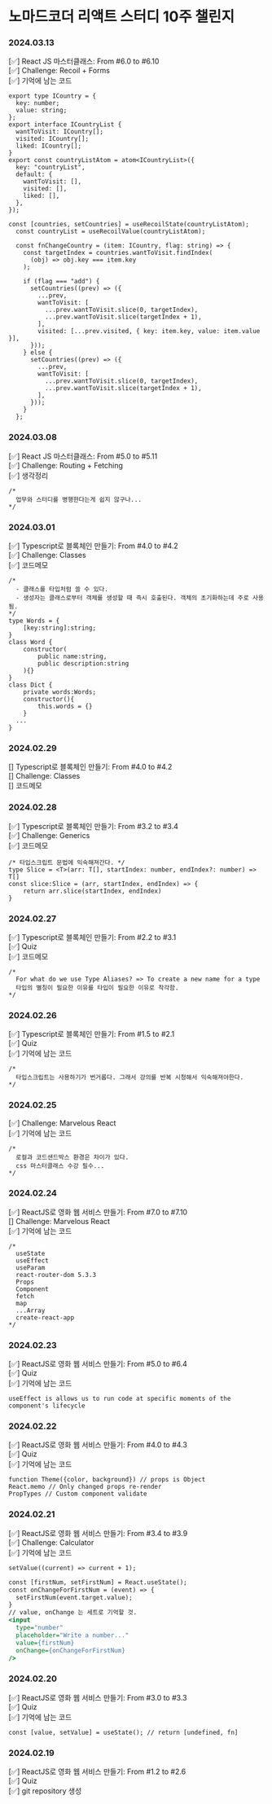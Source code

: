 # 노마드코더 리액트 스터디 10주 챌린지  

### 2024.03.13  
[✅] React JS 마스터클래스: From #6.0 to #6.10  
[✅] Challenge: Recoil + Forms  
[✅] 기억에 남는 코드  
```
export type ICountry = {
  key: number;
  value: string;
};
export interface ICountryList {
  wantToVisit: ICountry[];
  visited: ICountry[];
  liked: ICountry[];
}
export const countryListAtom = atom<ICountryList>({
  key: "countryList",
  default: {
    wantToVisit: [],
    visited: [],
    liked: [],
  },
});

const [countries, setCountries] = useRecoilState(countryListAtom);
  const countryList = useRecoilValue(countryListAtom);

  const fnChangeCountry = (item: ICountry, flag: string) => {
    const targetIndex = countries.wantToVisit.findIndex(
      (obj) => obj.key === item.key
    );

    if (flag === "add") {
      setCountries((prev) => ({
        ...prev,
        wantToVisit: [
          ...prev.wantToVisit.slice(0, targetIndex),
          ...prev.wantToVisit.slice(targetIndex + 1),
        ],
        visited: [...prev.visited, { key: item.key, value: item.value }],
      }));
    } else {
      setCountries((prev) => ({
        ...prev,
        wantToVisit: [
          ...prev.wantToVisit.slice(0, targetIndex),
          ...prev.wantToVisit.slice(targetIndex + 1),
        ],
      }));
    }
  };
```

### 2024.03.08  
[✅] React JS 마스터클래스: From #5.0 to #5.11  
[✅] Challenge: Routing + Fetching  
[✅] 생각정리  
```
/*
  업무와 스터디를 병행한다는게 쉽지 않구나...
*/
```

### 2024.03.01  
[✅] Typescript로 블록체인 만들기: From #4.0 to #4.2  
[✅] Challenge: Classes  
[✅] 코드메모  
```
/*
  - 클래스를 타입처럼 쓸 수 있다.
  - 생성자는 클래스로부터 객체를 생성할 때 즉시 호출된다. 객체의 초기화하는데 주로 사용됨.
*/
type Words = {
    [key:string]:string;
}
class Word {
    constructor(
        public name:string,
        public description:string
    ){}
}
class Dict {
    private words:Words;
    constructor(){
        this.words = {}
    }
  ...
}
``` 
### 2024.02.29  
[] Typescript로 블록체인 만들기: From #4.0 to #4.2  
[] Challenge: Classes  
[] 코드메모  

### 2024.02.28  
[✅] Typescript로 블록체인 만들기: From #3.2 to #3.4  
[✅] Challenge: Generics  
[✅] 코드메모  
```
/* 타입스크립트 문법에 익숙해져간다. */
type Slice = <T>(arr: T[], startIndex: number, endIndex?: number) => T[]
const slice:Slice = (arr, startIndex, endIndex) => {
    return arr.slice(startIndex, endIndex)
}
```
### 2024.02.27  
[✅] Typescript로 블록체인 만들기: From #2.2 to #3.1  
[✅] Quiz  
[✅] 코드메모  
```
/*
  For what do we use Type Aliases? => To create a new name for a type
  타입의 별칭이 필요한 이유를 타입이 필요한 이유로 착각함.
*/
```  

### 2024.02.26  
[✅] Typescript로 블록체인 만들기: From #1.5 to #2.1  
[✅] Quiz  
[✅] 기억에 남는 코드  
```
/*
  타입스크립트는 사용하기가 번거롭다. 그래서 강의를 반복 시청해서 익숙해져야한다.
*/
```  

### 2024.02.25   
[✅] Challenge: Marvelous React  
[✅] 기억에 남는 코드  
```
/*
  로컬과 코드샌드박스 환경은 차이가 있다.
  css 마스터클래스 수강 필수...
*/
```
  
### 2024.02.24  
[✅] ReactJS로 영화 웹 서비스 만들기: From #7.0 to #7.10  
[] Challenge: Marvelous React  
[✅] 기억에 남는 코드  
```
/*
  useState
  useEffect
  useParam
  react-router-dom 5.3.3
  Props
  Component
  fetch
  map
  ...Array
  create-react-app
*/
```

### 2024.02.23  
[✅] ReactJS로 영화 웹 서비스 만들기: From #5.0 to #6.4  
[✅] Quiz  
[✅] 기억에 남는 코드  
```
useEffect is allows us to run code at specific moments of the component's lifecycle
```

### 2024.02.22  
[✅] ReactJS로 영화 웹 서비스 만들기: From #4.0 to #4.3  
[✅] Quiz  
[✅] 기억에 남는 코드  
```
function Theme({color, background}) // props is Object
React.memo // Only changed props re-render 
PropTypes // Custom component validate
```
  
### 2024.02.21  
[✅] ReactJS로 영화 웹 서비스 만들기: From #3.4 to #3.9  
[✅] Challenge: Calculator  
[✅] 기억에 남는 코드  
```
setValue((current) => current + 1);
```
``` html:index.html
const [firstNum, setFirstNum] = React.useState();
const onChangeForFirstNum = (event) => {  
  setFirstNum(event.target.value);
}
// value, onChange 는 세트로 기억할 것.
<input
  type="number" 
  placeholder="Write a number..." 
  value={firstNum}
  onChange={onChangeForFirstNum}
/>
``` 
  
### 2024.02.20  
[✅] ReactJS로 영화 웹 서비스 만들기: From #3.0 to #3.3  
[✅] Quiz  
[✅] 기억에 남는 코드  
```
const [value, setValue] = useState(); // return [undefined, fn]
```

### 2024.02.19  
[✅] ReactJS로 영화 웹 서비스 만들기: From #1.2 to #2.6  
[✅] Quiz  
[✅] git repository 생성
